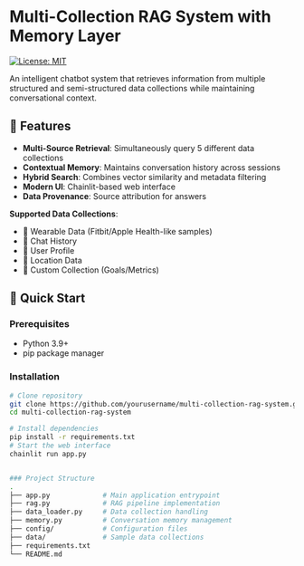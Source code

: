 # Multi-Collection RAG System with Memory Layer

[![License: MIT](https://img.shields.io/badge/License-MIT-yellow.svg)](https://opensource.org/licenses/MIT)

An intelligent chatbot system that retrieves information from multiple structured and semi-structured data collections while maintaining conversational context.

## 📌 Features

- **Multi-Source Retrieval**: Simultaneously query 5 different data collections
- **Contextual Memory**: Maintains conversation history across sessions
- **Hybrid Search**: Combines vector similarity and metadata filtering
- **Modern UI**: Chainlit-based web interface
- **Data Provenance**: Source attribution for answers

**Supported Data Collections**:
- 🏃 Wearable Data (Fitbit/Apple Health-like samples)
- 💬 Chat History
- 👤 User Profile
- 📍 Location Data
- 🎯 Custom Collection (Goals/Metrics)

## 🚀 Quick Start

### Prerequisites
- Python 3.9+
- pip package manager

### Installation

```bash
# Clone repository
git clone https://github.com/yourusername/multi-collection-rag-system.git
cd multi-collection-rag-system

# Install dependencies
pip install -r requirements.txt
# Start the web interface
chainlit run app.py


### Project Structure
.
├── app.py             # Main application entrypoint
├── rag.py             # RAG pipeline implementation
├── data_loader.py     # Data collection handling
├── memory.py          # Conversation memory management
├── config/            # Configuration files
├── data/              # Sample data collections
├── requirements.txt
└── README.md